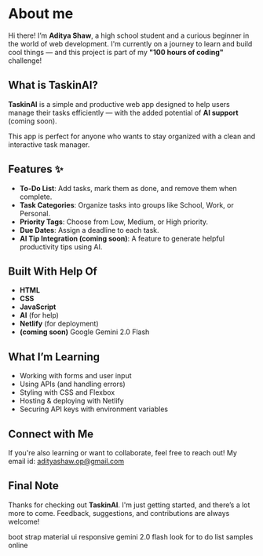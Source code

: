 # About me

Hi there! I’m **Aditya Shaw**, a high school student and a curious beginner in the world of web development. I'm currently on a journey to learn and build cool things — and this project is part of my **"100 hours of coding"** challenge!


## What is TaskinAI?

**TaskinAI** is a simple and productive web app designed to help users manage their tasks efficiently — with the added potential of **AI support** (coming soon).

This app is perfect for anyone who wants to stay organized with a clean and interactive task manager.


## Features ✨

-  **To-Do List**: Add tasks, mark them as done, and remove them when complete.
-  **Task Categories**: Organize tasks into groups like School, Work, or Personal.
-  **Priority Tags**: Choose from Low, Medium, or High priority.
-  **Due Dates**: Assign a deadline to each task.
-  **AI Tip Integration (coming soon)**: A feature to generate helpful productivity tips using AI.


## Built With Help Of

- **HTML**
- **CSS**
- **JavaScript**
- **AI** (for help)
- **Netlify** (for deployment)
- **(coming soon)** Google Gemini 2.0 Flash 


## What I’m Learning

- Working with forms and user input
- Using APIs (and handling errors)
- Styling with CSS and Flexbox
- Hosting & deploying with Netlify
- Securing API keys with environment variables


## Connect with Me

If you're also learning or want to collaborate, feel free to reach out!
My email id: adityashaw.op@gmail.com


## Final Note

Thanks for checking out **TaskinAI**. I'm just getting started, and there’s a lot more to come. Feedback, suggestions, and contributions are always welcome!

boot strap
material ui
responsive
gemini 2.0 flash 
look for to do list samples online

